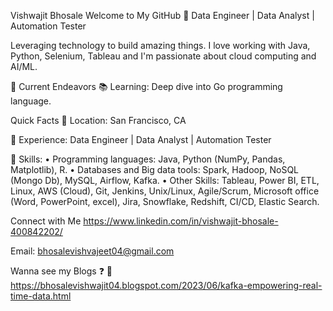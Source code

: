 Vishwajit Bhosale
Welcome to My GitHub 👋
Data Engineer | Data Analyst | Automation Tester

Leveraging technology to build amazing things. I love working with Java, Python, Selenium, Tableau and I'm passionate about cloud computing and AI/ML.

🚀 Current Endeavors
📚 Learning: Deep dive into Go programming language.

Quick Facts
📍 Location: San Francisco, CA

💼 Experience: Data Engineer | Data Analyst | Automation Tester

🚀 Skills:
•	Programming languages: Java, Python (NumPy, Pandas, Matplotlib), R.
•	Databases and Big data tools: Spark, Hadoop, NoSQL (Mongo Db), MySQL, Airflow, Kafka.
•	Other Skills: Tableau, Power BI, ETL, Linux, AWS (Cloud), Git, Jenkins, Unix/Linux, Agile/Scrum, Microsoft office (Word, PowerPoint, excel), Jira, Snowflake, Redshift, CI/CD, Elastic Search.
 
Connect with Me
https://www.linkedin.com/in/vishwajit-bhosale-400842202/

Email: bhosalevishvajeet04@gmail.com

Wanna see my Blogs ❓ 📝
https://bhosalevishwajit04.blogspot.com/2023/06/kafka-empowering-real-time-data.html

